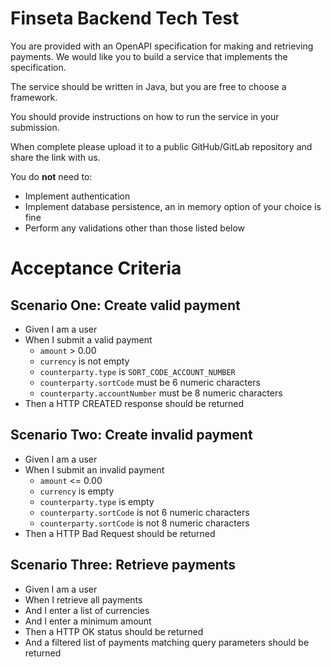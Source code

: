 # Finseta Backend Tech Test

You are provided with an OpenAPI specification for making and retrieving payments. We would like you to build a service 
that implements the specification.

The service should be written in Java, but you are free to choose a framework.

You should provide instructions on how to run the service in your submission.

When complete please upload it to a public GitHub/GitLab repository and share the link with us.

You do **not** need to:

* Implement authentication
* Implement database persistence, an in memory option of your choice is fine
* Perform any validations other than those listed below

# Acceptance Criteria

## Scenario One: Create valid payment

* Given I am a user
* When I submit a valid payment
  * `amount` > 0.00
  * `currency` is not empty
  * `counterparty.type` is `SORT_CODE_ACCOUNT_NUMBER`
  * `counterparty.sortCode` must be 6 numeric characters
  * `counterparty.accountNumber` must be 8 numeric characters
* Then a HTTP CREATED response should be returned

## Scenario Two: Create invalid payment

* Given I am a user
* When I submit an invalid payment
  * `amount` <= 0.00
  * `currency` is empty
  * `counterparty.type` is empty
  * `counterparty.sortCode` is not 6 numeric characters
  * `counterparty.sortCode` is not 8 numeric characters
* Then a HTTP Bad Request should be returned 

## Scenario Three: Retrieve payments

* Given I am a user
* When I retrieve all payments
* And I enter a list of currencies
* And I enter a minimum amount
* Then a HTTP OK status should be returned
* And a filtered list of payments matching query parameters should be returned 
